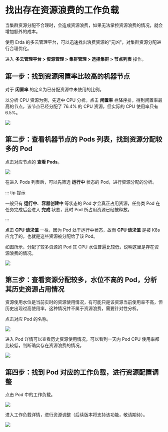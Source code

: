 # 找出存在资源浪费的工作负载

当集群资源分配不合理时，会造成资源浪费，如果无法掌控资源浪费的情况，就会增加额外的成本。

使用 Erda 的多云管理平台，可以迅速找出浪费资源的"元凶"，对集群资源分配进行合理优化。

进入 **多云管理平台 > 资源管理 > 集群管理 > 选择集群 > 节点列表** 操作。

## 第一步：找到资源闲置率比较高的机器节点

对于 **闲置率** 的定义为已分配资源中未使用的比例。

以分析 CPU 资源为例，先选中 CPU 分析。点击 **闲置率** 栏降序排，得到闲置率最高的节点，该节点已经分配了 76.4% 的 CPU 资源，但实际的 CPU 使用率只有 6.5%。

![](http://terminus-paas.oss-cn-hangzhou.aliyuncs.com/paas-doc/2021/09/29/763f914b-7bce-40fc-81b1-6b26232d1d4f.png)


## 第二步：查看机器节点的 Pods 列表，找到资源分配较多的 Pod

点击对应节点的 **查看 Pods**。

![](http://terminus-paas.oss-cn-hangzhou.aliyuncs.com/paas-doc/2021/09/29/d68c4cca-8a14-4568-8928-552fe15f3648.png)

在进入 Pods 列表后，可以先筛选 **运行中** 状态的 Pod，进行资源分配的分析。

::: tip 提示

一般只有 **运行中**、**容器创建中** 等状态的 Pod 才会真正占用资源，任务类 Pod 在任务完成后会进入 **完成** 状态，此时 Pod 所占用资源已经被释放。

:::

点击 **CPU 请求值** 一栏，因为 Pod 处于运行中状态，故而 **CPU 请求值** 是被 K8s 应允了的，也就是这些资源被分配给了该 Pod。

如图所示，分配了较多资源的 Pod 其 CPU 水位普遍比较低，说明这里是存在资源浪费的情况。

![](http://terminus-paas.oss-cn-hangzhou.aliyuncs.com/paas-doc/2021/09/29/73e07d98-dc95-4bca-b1c3-c0ae01d2c077.png)

## 第三步：查看资源分配较多，水位不高的 Pod，分析其历史资源占用情况

资源使用水位是当前实时的资源使用情况，有可能只是该资源当前使用率不高，但历史出现过高使用率，这种情况并不属于资源浪费，需要针对性分析。

点击对应 Pod 的名称。

![](http://terminus-paas.oss-cn-hangzhou.aliyuncs.com/paas-doc/2021/09/29/d31017dc-4abf-4bb1-8b4a-b79af994e4cc.png)

进入 Pod 详情可以查看历史资源使用情况，可以看到一天内 Pod CPU 使用率都比较低，判断确实存在资源浪费的情况。

![](http://terminus-paas.oss-cn-hangzhou.aliyuncs.com/paas-doc/2021/09/29/0f5344e3-041d-4e1e-90fc-0b2e9a6665f3.png)

## 第四步：找到 Pod 对应的工作负载，进行资源配置调整

点击 Pod 中的工作负载。

![](http://terminus-paas.oss-cn-hangzhou.aliyuncs.com/paas-doc/2021/09/29/065f02aa-101b-4b95-a828-3aa456907f42.png)

进入工作负载详情，进行资源调整（后续版本将支持该功能，敬请期待）。

![](http://terminus-paas.oss-cn-hangzhou.aliyuncs.com/paas-doc/2021/09/29/cf6e8d2a-096d-43c3-acc8-a05d1934316f.png)
